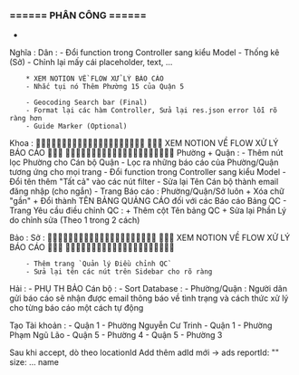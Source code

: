 
### ====== PHÂN CÔNG ======

- 

Nghĩa :
    Dân :
        - Đổi function trong Controller sang kiểu Model
        - Thống kê (Sở)
        - Chỉnh lại mấy cái placeholder, text, ...

        * XEM NOTION VỀ FLOW XỬ LÝ BÁO CÁO
        - Nhắc tụi nó Thêm Phường 15 của Quận 5

        - Geocoding Search bar (Final)
        - Format lại các hàm Controller, Sửa lại res.json error lỗi rõ ràng hơn
        - Guide Marker (Optional)

Khoa :
        🚨🚨🚨🚨🚨🚨🚨🚨🚨🚨🚨🚨🚨🚨🚨🚨🚨🚨🚨🚨🚨
        🚨🚨🚨 XEM NOTION VỀ FLOW XỬ LÝ BÁO CÁO 🚨🚨🚨
        🚨🚨🚨🚨🚨🚨🚨🚨🚨🚨🚨🚨🚨🚨🚨🚨🚨🚨🚨🚨🚨
    Phường + Quận :
        - Thêm nút lọc Phường cho Cán bộ Quận
        - Lọc ra những báo cáo của Phường/Quận tương ứng cho mọi trang
        - Đổi function trong Controller sang kiểu Model
        - Đổi tên thêm "Tất cả" vào các nút filter
        - Sửa lại Tên Cán bộ thành email đăng nhập (cho ngắn)
        - Trang Báo cáo : Phường/Quận/Sở luôn
            + Xóa chữ "gần"
            + Đổi thành TÊN BẢNG QUẢNG CÁO đối với các Báo cáo Bảng QC
        - Trang Yêu cầu điều chỉnh QC :
            + Thêm cột Tên bảng QC
            + Sửa lại Phần Lý do chỉnh sửa (Theo 1 trong 2 cách)



Bảo :
    Sở :
        🚨🚨🚨🚨🚨🚨🚨🚨🚨🚨🚨🚨🚨🚨🚨🚨🚨🚨🚨🚨🚨
        🚨🚨🚨 XEM NOTION VỀ FLOW XỬ LÝ BÁO CÁO 🚨🚨🚨
        🚨🚨🚨🚨🚨🚨🚨🚨🚨🚨🚨🚨🚨🚨🚨🚨🚨🚨🚨🚨🚨
            
        - Thêm trang `Quản lý Điều chỉnh QC`
        - Sửa lại tên các nút trên Sidebar cho rõ ràng
       
        



Hải :
    - PHỤ TH BẢO
    Cán bộ :
        - Sort
    Database :
        - Phường/Quận : Người dân gửi báo cáo sẽ nhận được email thông báo về tình trạng và cách thức xử lý cho từng báo cáo một cách tự động


Tạo Tài khoản :
    - Quận 1 - Phường Nguyễn Cư Trinh
    - Quận 1 - Phường Phạm Ngũ Lão
    - Quận 5 - Phường 4
    - Quận 5 - Phường 3



Sau khi accept, dò theo locationId
Add thêm adId mới
-> ads
reportId: ""
size: ...
name
